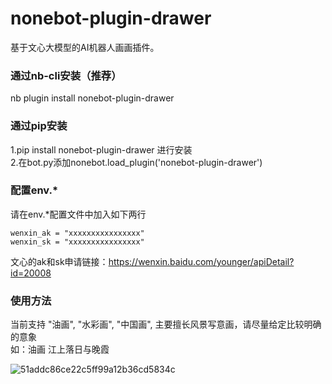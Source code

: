 # nonebot-plugin-drawer
基于文心大模型的AI机器人画画插件。


### 通过nb-cli安装（推荐）
nb plugin install nonebot-plugin-drawer
### 通过pip安装
1.pip install nonebot-plugin-drawer 进行安装  
2.在bot.py添加nonebot.load_plugin('nonebot-plugin-drawer')
### 配置env.*
请在env.*配置文件中加入如下两行
```
wenxin_ak = "xxxxxxxxxxxxxxxx"
wenxin_sk = "xxxxxxxxxxxxxxxx"
```
文心的ak和sk申请链接：https://wenxin.baidu.com/younger/apiDetail?id=20008
### 使用方法
当前支持 "油画", "水彩画", "中国画", 主要擅长风景写意画，请尽量给定比较明确的意象  
如：油画 江上落日与晚霞

![51addc86ce22c5ff99a12b36cd5834c](https://user-images.githubusercontent.com/35400185/184457437-e22e3f84-69bd-467b-b158-2e3dccce00c1.jpg)
